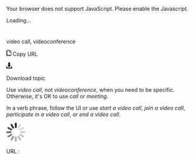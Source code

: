 Your browser does not support JavaScript. Please enable the Javascript.

Loading...

# 

video call, videoconference

![Copy URL](media/video-call-videoconference/Copy.png)
Copy URL

![Download](media/video-call-videoconference/Download.png)

Download topic

Use *video call*, not *videoconference*, when you need to be specific. Otherwise, it's OK to use *call* or *meeting*. 

In a verb phrase, follow the UI or use *start a video call*, *join a video call*, *participate in a video call*, or *end a video call*. 

![In progress](media/video-call-videoconference/activity-large.gif)

URL :
